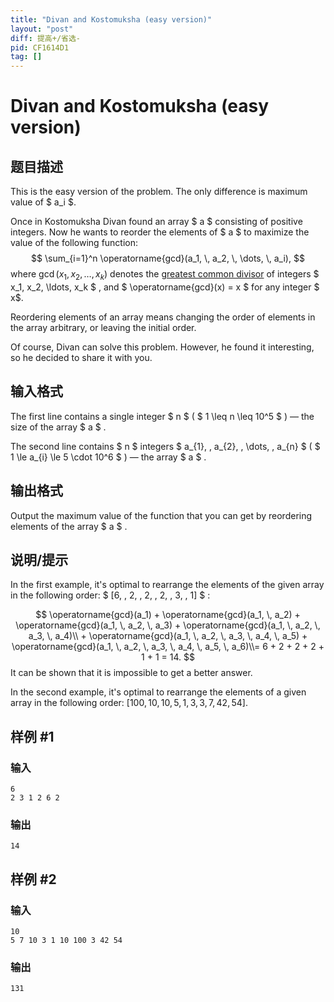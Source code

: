 ```yaml
---
title: "Divan and Kostomuksha (easy version)"
layout: "post"
diff: 提高+/省选-
pid: CF1614D1
tag: []
---
```


# Divan and Kostomuksha (easy version)

## 题目描述

This is the easy version of the problem. The only difference is maximum value of $ a_i $.

Once in Kostomuksha Divan found an array $ a $ consisting of positive integers. Now he wants to reorder the elements of $ a $ to maximize the value of the following function: 
$$
\sum_{i=1}^n \operatorname{gcd}(a_1, \, a_2, \, \dots, \, a_i),
$$
where  $\operatorname{gcd}(x_1, x_2, \ldots, x_k)$  denotes the [greatest common divisor](https://en.wikipedia.org/wiki/Greatest_common_divisor) of integers  $ x_1, x_2, \ldots, x_k $ , and $ \operatorname{gcd}(x) = x $  for any integer  $ x$.

Reordering elements of an array means changing the order of elements in the array arbitrary, or leaving the initial order.

Of course, Divan can solve this problem. However, he found it interesting, so he decided to share it with you.

## 输入格式

The first line contains a single integer $ n $ ( $ 1 \leq n \leq 10^5 $ ) — the size of the array $ a $ .

The second line contains $ n $ integers $ a_{1}, \, a_{2}, \, \dots, \, a_{n} $ ( $ 1 \le a_{i} \le 5 \cdot 10^6 $ ) — the array $ a $ .

## 输出格式

Output the maximum value of the function that you can get by reordering elements of the array $ a $ .

## 说明/提示

In the first example, it's optimal to rearrange the elements of the given array in the following order: $ [6, \, 2, \, 2, \, 2, \, 3, \, 1] $ :

$$
\operatorname{gcd}(a_1) + \operatorname{gcd}(a_1, \, a_2) + \operatorname{gcd}(a_1, \, a_2, \, a_3) + \operatorname{gcd}(a_1, \, a_2, \, a_3, \, a_4)\\ + \operatorname{gcd}(a_1, \, a_2, \, a_3, \, a_4, \, a_5) + \operatorname{gcd}(a_1, \, a_2, \, a_3, \, a_4, \, a_5, \, a_6)\\= 6 + 2 + 2 + 2 + 1 + 1 = 14.
$$
It can be shown that it is impossible to get a better answer.

In the second example, it's optimal to rearrange the elements of a given array in the following order:  $[100, \, 10, \, 10, \, 5, \, 1, \, 3, \, 3, \, 7, \, 42, \, 54]$.

## 样例 #1

### 输入

```
6
2 3 1 2 6 2
```

### 输出

```
14
```

## 样例 #2

### 输入

```
10
5 7 10 3 1 10 100 3 42 54
```

### 输出

```
131
```

